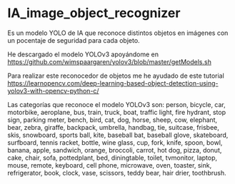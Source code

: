 # IA_image_object_recognizer
Es un modelo YOLO de IA que reconoce distintos objetos en imágenes con un pocentaje de seguridad para cada objeto. 

He descargado el modelo YOLOv3 apoyándome en https://github.com/wimspaargaren/yolov3/blob/master/getModels.sh

Para realizar este reconocedor de objetos me he ayudado de este tutorial https://learnopencv.com/deep-learning-based-object-detection-using-yolov3-with-opencv-python-c/

Las categorías que reconoce el modelo YOLOv3 son:
person, bicycle, car, motorbike, aeroplane, bus, train, truck, boat, traffic light, fire hydrant, stop sign, parking meter, bench, bird, cat, dog, horse, sheep, cow, elephant, bear, zebra, giraffe, backpack, umbrella, handbag, tie, suitcase, frisbee, skis, snowboard, sports ball, kite, baseball bat, baseball glove, skateboard, surfboard, tennis racket, bottle, wine glass, cup, fork, knife, spoon, bowl, banana, apple, sandwich, orange, broccoli, carrot, hot dog, pizza, donut, cake, chair, sofa, pottedplant, bed, diningtable, toilet, tvmonitor, laptop, mouse, remote, keyboard, cell phone, microwave, oven, toaster, sink, refrigerator, book, clock, vase, scissors, teddy bear, hair drier, toothbrush.
